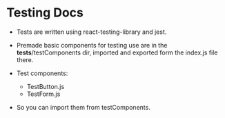 # Testing Docs

- Tests are written using react-testing-library and jest.

- Premade basic components for testing use are in the __tests__/testComponents dir, imported and exported form the index.js file there.

- Test components: 
  - TestButton.js
  - TestForm.js

- So you can import them from testComponents.